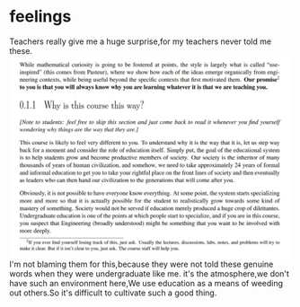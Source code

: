 # feelings
Teachers really give me a huge surprise,for my teachers never told me these.
![good-words](../images/good-words.jpg)
I'm not blaming them for this,because they were not told these genuine words when they were undergraduate like me.
it's the atmosphere,we don't have such an environment here,We use education as a means of weeding out others.So it's difficult to cultivate such a good thing.